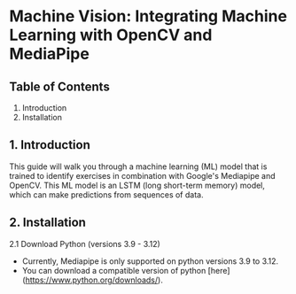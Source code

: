 # Machine Vision: Integrating Machine Learning with OpenCV and MediaPipe
## Table of Contents
1. Introduction
2. Installation

## 1. Introduction
This guide will walk you through a machine learning (ML) model that is trained to identify exercises in combination with Google's Mediapipe and OpenCV. This ML model is an LSTM (long short-term memory) model, which can make predictions from sequences of data. 

## 2. Installation
2.1 Download Python (versions 3.9 - 3.12)
* Currently, Mediapipe is only supported on python versions 3.9 to 3.12.
* You can download a compatible version of python [here] (https://www.python.org/downloads/).
